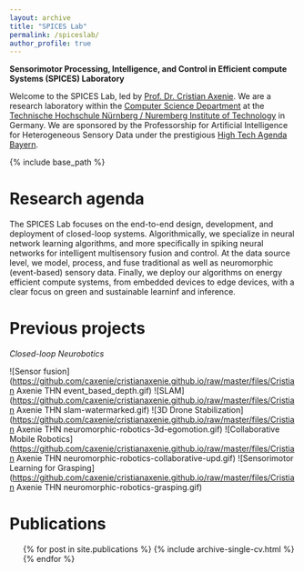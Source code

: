 ```yaml
---
layout: archive
title: "SPICES Lab"
permalink: /spiceslab/
author_profile: true
---
```


**Sensorimotor Processing, Intelligence, and Control in Efficient compute Systems (SPICES) Laboratory**

Welcome to the SPICES Lab, led by [Prof. Dr. Cristian Axenie](https://www.th-nuernberg.de/person/axenie-cristian/). We are a research laboratory within the [Computer Science Department](https://www.th-nuernberg.de/en/faculties/in/) at the [Technische Hochschule Nürnberg / Nuremberg Institute of Technology](https://www.th-nuernberg.de/en/) in Germany. We are sponsored by the Professorship for Artificial Intelligence for Heterogeneous Sensory Data under the prestigious [High Tech Agenda Bayern](https://www.hightechagenda.de/).

{% include base_path %}

Research agenda
======
The SPICES Lab focuses on the end-to-end design, development, and deployment of closed-loop systems. Algorithmically, we specialize in neural network learning algorithms, and more specifically in spiking neural networks for intelligent multisensory fusion and control. At the data source level, we model, process, and fuse traditional as well as neuromorphic (event-based) sensory data. Finally, we deploy our algorithms on energy efficient compute systems, from embedded devices to edge devices, with a clear focus on green and sustainable learninf and inference. 


Previous projects
======

_Closed-loop Neurobotics_

![Sensor fusion](https://github.com/caxenie/cristianaxenie.github.io/raw/master/files/Cristian Axenie THN event_based_depth.gif)
![SLAM](https://github.com/caxenie/cristianaxenie.github.io/raw/master/files/Cristian Axenie THN slam-watermarked.gif)
![3D Drone Stabilization](https://github.com/caxenie/cristianaxenie.github.io/raw/master/files/Cristian Axenie THN neuromorphic-robotics-3d-egomotion.gif)
![Collaborative Mobile Robotics](https://github.com/caxenie/cristianaxenie.github.io/raw/master/files/Cristian Axenie THN neuromorphic-robotics-collaborative-upd.gif)
![Sensorimotor Learning for Grasping](https://github.com/caxenie/cristianaxenie.github.io/raw/master/files/Cristian Axenie THN neuromorphic-robotics-grasping.gif)

Publications
======
  <ul>{% for post in site.publications %}
    {% include archive-single-cv.html %}
  {% endfor %}</ul>
  
